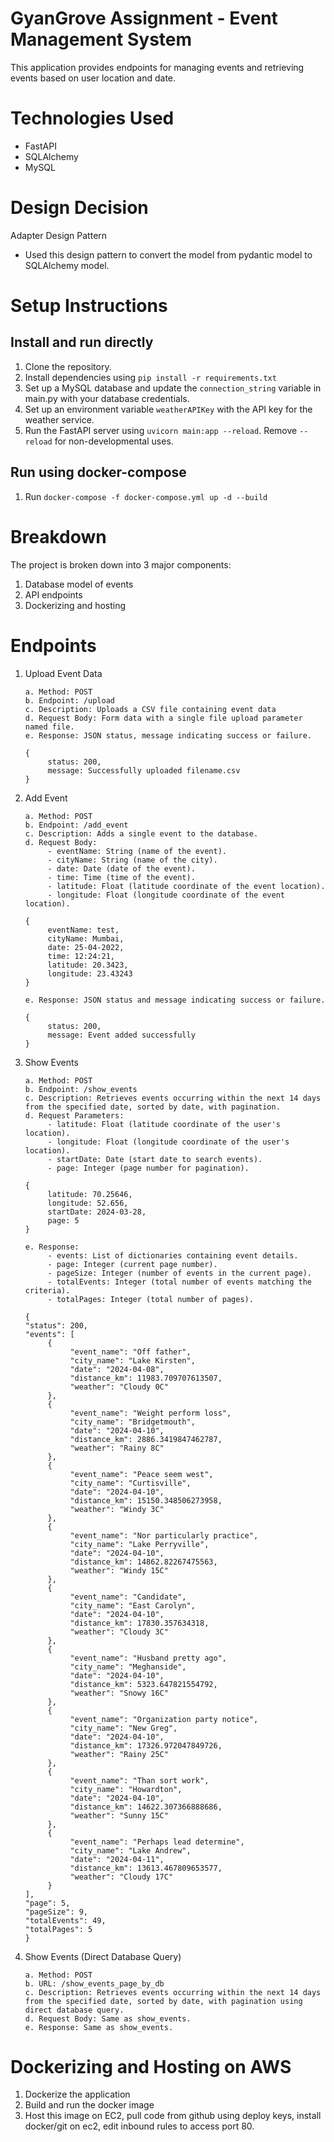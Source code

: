 # GyanGrove Assignment - Event Management System
This application provides endpoints for managing events and retrieving events based on user location and date.

# Technologies Used
  - FastAPI
  - SQLAlchemy
  - MySQL

# Design Decision

  Adapter Design Pattern
- Used this design pattern to convert the model from pydantic model to SQLAlchemy model.
    
# Setup Instructions

## Install and run directly
  1. Clone the repository.
  2. Install dependencies using `pip install -r requirements.txt`
  3. Set up a MySQL database and update the `connection_string` variable in main.py with your database credentials.
  4. Set up an environment variable `weatherAPIKey` with the API key for the weather service.
  5. Run the FastAPI server using `uvicorn main:app --reload`. Remove `--reload` for non-developmental uses.

## Run using docker-compose
1. Run `docker-compose -f docker-compose.yml up -d --build`

# Breakdown

The project is broken down into 3 major components:
1. Database model of events
2. API endpoints 
3. Dockerizing and hosting

# Endpoints

1. Upload Event Data
     ```
     a. Method: POST
     b. Endpoint: /upload
     c. Description: Uploads a CSV file containing event data
     d. Request Body: Form data with a single file upload parameter named file.
     e. Response: JSON status, message indicating success or failure.

     {
          status: 200,
          message: Successfully uploaded filename.csv
     }
     ```

2. Add Event
     ```
     a. Method: POST
     b. Endpoint: /add_event
     c. Description: Adds a single event to the database.
     d. Request Body:
          - eventName: String (name of the event).
          - cityName: String (name of the city).
          - date: Date (date of the event).
          - time: Time (time of the event).
          - latitude: Float (latitude coordinate of the event location).
          - longitude: Float (longitude coordinate of the event location).

     {
          eventName: test,
          cityName: Mumbai,
          date: 25-04-2022,
          time: 12:24:21,
          latitude: 20.3423,
          longitude: 23.43243
     }

     e. Response: JSON status and message indicating success or failure.

     {
          status: 200,
          message: Event added successfully
     }
     ```

4. Show Events
     ```
     a. Method: POST
     b. Endpoint: /show_events
     c. Description: Retrieves events occurring within the next 14 days from the specified date, sorted by date, with pagination.
     d. Request Parameters:
          - latitude: Float (latitude coordinate of the user's location).
          - longitude: Float (longitude coordinate of the user's location).
          - startDate: Date (start date to search events).
          - page: Integer (page number for pagination).

     {
          latitude: 70.25646,
          longitude: 52.656,
          startDate: 2024-03-28,
          page: 5
     }

     e. Response:
          - events: List of dictionaries containing event details.
          - page: Integer (current page number).
          - pageSize: Integer (number of events in the current page).
          - totalEvents: Integer (total number of events matching the criteria).
          - totalPages: Integer (total number of pages).
     
     {
     "status": 200,
     "events": [
          {
               "event_name": "Off father",
               "city_name": "Lake Kirsten",
               "date": "2024-04-08",
               "distance_km": 11983.709707613507,
               "weather": "Cloudy 0C"
          },
          {
               "event_name": "Weight perform loss",
               "city_name": "Bridgetmouth",
               "date": "2024-04-10",
               "distance_km": 2886.3419847462787,
               "weather": "Rainy 8C"
          },
          {
               "event_name": "Peace seem west",
               "city_name": "Curtisville",
               "date": "2024-04-10",
               "distance_km": 15150.348506273958,
               "weather": "Windy 3C"
          },
          {
               "event_name": "Nor particularly practice",
               "city_name": "Lake Perryville",
               "date": "2024-04-10",
               "distance_km": 14862.82267475563,
               "weather": "Windy 15C"
          },
          {
               "event_name": "Candidate",
               "city_name": "East Carolyn",
               "date": "2024-04-10",
               "distance_km": 17830.357634318,
               "weather": "Cloudy 3C"
          },
          {
               "event_name": "Husband pretty ago",
               "city_name": "Meghanside",
               "date": "2024-04-10",
               "distance_km": 5323.647821554792,
               "weather": "Snowy 16C"
          },
          {
               "event_name": "Organization party notice",
               "city_name": "New Greg",
               "date": "2024-04-10",
               "distance_km": 17326.972047849726,
               "weather": "Rainy 25C"
          },
          {
               "event_name": "Than sort work",
               "city_name": "Howardton",
               "date": "2024-04-10",
               "distance_km": 14622.307366888686,
               "weather": "Sunny 15C"
          },
          {
               "event_name": "Perhaps lead determine",
               "city_name": "Lake Andrew",
               "date": "2024-04-11",
               "distance_km": 13613.467809653577,
               "weather": "Cloudy 17C"
          }
     ],
     "page": 5,
     "pageSize": 9,
     "totalEvents": 49,
     "totalPages": 5
     }
     ```

5. Show Events (Direct Database Query)
     ```
     a. Method: POST
     b. URL: /show_events_page_by_db
     c. Description: Retrieves events occurring within the next 14 days from the specified date, sorted by date, with pagination using direct database query.
     d. Request Body: Same as show_events.
     e. Response: Same as show_events.
     ```

# Dockerizing and Hosting on AWS
  1. Dockerize the application
  2. Build and run the docker image
  3. Host this image on EC2, pull code from github using deploy keys, install docker/git on ec2, edit inbound rules to access port 80.
